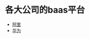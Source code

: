 # 各大公司的baas平台
- [阿里](https://helpcdn.aliyun.com/document_detail/85734.html?spm=a2c4g.11186623.6.551.70591749M5UPDP)
- [华为](https://support.huaweicloud.com/usermanual-bcs/bcs_usermanual_0001.html)